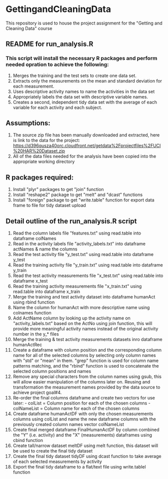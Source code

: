 GettingandCleaningData
======================

This repository is used to house the project assignment for the "Getting and Cleaning Data" course



## README for run_analysis.R 
### This script will install the necessary R packages and perform needed opration to achieve the following: 
    
  1.  Merges the training and the test sets to create one data set.
  2.  Extracts only the measurements on the mean and standard deviation for each measurement. 
  3.  Uses descriptive activity names to name the activities in the data set
  4.  Appropriately labels the data set with descriptive variable names. 
  5.  Creates a second, independent tidy data set with the average of each variable for each activity and each subject. 
 
## Assumptions: 
  1.  The source zip file has been manually downloaded and extracted, here is link to the data for the project:
          https://d396qusza40orc.cloudfront.net/getdata%2Fprojectfiles%2FUCI%20HAR%20Dataset.zip 
  2.  All of the data files needed for the analysis have been copied into the appropriate working directory 

## R packages required: 
  1.  Install "plyr" packages to get "join" function
  2.  Install "reshape2" package to get "melt" and "dcast" functions
  3.  Install "foreign" package to get "write.table" function for export data frame to file for tidy dataset upload

## Detail outline of the run_analysis.R script
  1.  Read the column labels file "features.txt" using read.table into dataframe colNames
  2.  Read in the activity labels file "activity_labels.txt" into dataframe actNames & name the columns
  3.  Read the test activity file "y_test.txt" using read.table into dataframe y_test
  4.  Read the training activity file "y_train.txt" using read.table into dataframe y_train
  5.  Read the test activity measurements file "x_test.txt" using read.table into dataframe x_test
  6.  Read the training activity measurements file "x_train.txt" using read.table into dataframe x_train
  7.  Merge the training and test activity dataset into dataframe humanAct using rbind function
  8.  Name the column for humanAct with more descriptive name using colnames function
  9.  Add ActName column by looking up the activity name on "activity_labels.txt" based on the ActNo using join function, this will provide more meaningful activity names instead of the original activity number in the y_* files 
  10. Merge the training & test activity measurements datasets inro dataframe humanActRec
  11. Create a dataframe with column position and the corresponding column name for all of the selected columns by selecting only column names with "std" or "mean" in them. "grep" function is used for column name patterns matching, and the "rbind" function is used to concatenate the selected column positions and names
  12. Remove any special characters from the column names using gsub, this will allow easier manipulation of the columns later on.  Reusing and transformation the measurement names provided by the data source to achieve project goal#4.
  13. Re-order the final columns dataframe and create two vectors for use later:
    - colList = Column position for each of the chosen columns
    - colNameList = Column name for each of the chosen columns
  14. Create dataframe humanActDF with only the chosen measurements columns using colList and name the new dataframe columns with the previously created column names vector colNameList
  15. Create final merged dataframe FinalHumanActDF by column combined the "Y" (i.e. activity) and the "X" (measurements) dataframes using cbind function
  16. Create tall/narrow dataset meltDF using melt function, this dataset will be used to create the final tidy dataset
  17. Create the final tidy dataset tidyDF using dcast function to take average of each selected measurements by activity
  18. Export the final tidy dataframe to a flat/text file using write.tablel function


